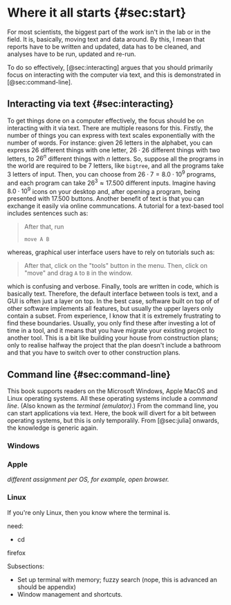 # Where it all starts {#sec:start}

For most scientists, the biggest part of the work isn't in the lab or in the field.
It is, basically, moving text and data around.
By this, I mean that reports have to be written and updated, data has to be cleaned, and analyses have to be run, updated and re-run.

To do so effectively, [@sec:interacting] argues that you should primarily focus on interacting with the computer via text, and this is demonstrated in [@sec:command-line].

## Interacting via text {#sec:interacting}

To get things done on a computer effectively, the focus should be on interacting with it via text.
There are multiple reasons for this.
Firstly, the number of things you can express with text scales exponentially with the number of words.
For instance: given 26 letters in the alphabet, you can express $26$ different things with one letter, $26 \cdot 26$ different things with two letters, to $26^n$ different things with $n$ letters.
So, suppose all the programs in the world are required to be 7 letters, like `bigtree`, and all the programs take 3 letters of input.
Then, you can choose from $26 \cdot 7 = 8.0 \cdot 10^9$ programs, and each program can take $26^3 \approx 17.500$ different inputs.
Imagine having $8.0 \cdot 10^9$ icons on your desktop and, after opening a program, being presented with $17.500$ buttons.
Another benefit of text is that you can exchange it easily via online communcations.
A tutorial for a text-based tool includes sentences such as:

> After that, run
> ```
> move A B
> ```

whereas, graphical user interface users have to rely on tutorials such as:

> After that, click on the "tools" button in the menu.
> Then, click on "move" and drag `A` to `B` in the window.

which is confusing and verbose.
Finally, tools are written in code, which is basically text.
Therefore, the default interface between tools is text, and a GUI is often just a layer on top.
In the best case, software built on top of of other software implements all features, but usually the upper layers only contain a subset.
From experience, I know that it is extremely frustrating to find these boundaries.
Usually, you only find these after investing a lot of time in a tool, and it means that you have migrate your existing project to another tool.
This is a bit like building your house from construction plans; only to realise halfway the project that the plan doesn't include a bathroom and that you have to switch over to other construction plans.

## Command line {#sec:command-line}

This book supports readers on the Microsoft Windows, Apple MacOS and Linux operating systems.
All these operating systems include a _command line_.
(Also known as the _terminal (emulator)_.)
From the command line, you can start applications via text.
Here, the book will divert for a bit between operating systems, but this is only temporalily.
From [@sec:julia] onwards, the knowledge is generic again.

### Windows

### Apple

*different assignment per OS, for example, open browser.*

### Linux

If you're only Linux, then you know where the terminal is.

need: 
- cd

firefox

Subsections:

- Set up terminal with memory; fuzzy search (nope, this is advanced an should be appendix)
- Window management and shortcuts.
